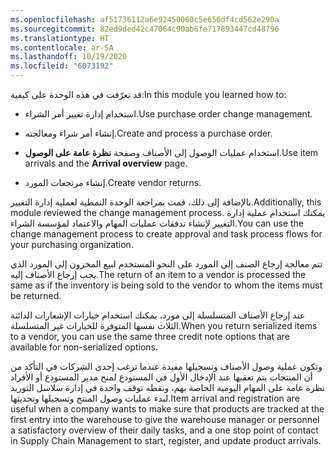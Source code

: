 ```yaml
---
ms.openlocfilehash: af51736112a6e92450060c5e656df4cd562e290a
ms.sourcegitcommit: 82ed9ded42c47064c90ab6fe717893447cd48796
ms.translationtype: HT
ms.contentlocale: ar-SA
ms.lasthandoff: 10/19/2020
ms.locfileid: "6073192"
---
```

<span data-ttu-id="e1c09-101">قد تعرّفت في هذه الوحدة على كيفية:</span><span class="sxs-lookup"><span data-stu-id="e1c09-101">In this module you learned how to:</span></span>

-   <span data-ttu-id="e1c09-102">استخدام إدارة تغيير أمر الشراء.</span><span class="sxs-lookup"><span data-stu-id="e1c09-102">Use purchase order change management.</span></span>

-   <span data-ttu-id="e1c09-103">إنشاء أمر شراء ومعالجته.</span><span class="sxs-lookup"><span data-stu-id="e1c09-103">Create and process a purchase order.</span></span>

-   <span data-ttu-id="e1c09-104">استخدام عمليات الوصول إلى الأصناف وصفحة **نظرة عامة على الوصول**.</span><span class="sxs-lookup"><span data-stu-id="e1c09-104">Use item arrivals and the **Arrival overview** page.</span></span>

-   <span data-ttu-id="e1c09-105">إنشاء مرتجعات المورد.</span><span class="sxs-lookup"><span data-stu-id="e1c09-105">Create vendor returns.</span></span>

<span data-ttu-id="e1c09-106">بالإضافة إلى ذلك، قمت بمراجعة الوحدة النمطية لعملية إدارة التغيير.</span><span class="sxs-lookup"><span data-stu-id="e1c09-106">Additionally, this module reviewed the change management process.</span></span> <span data-ttu-id="e1c09-107">يمكنك استخدام عملية إدارة التغيير لإنشاء تدفقات عمليات المهام والاعتماد لمؤسسة الشراء.</span><span class="sxs-lookup"><span data-stu-id="e1c09-107">You can use the change management process to create approval and task process flows for your purchasing organization.</span></span>

<span data-ttu-id="e1c09-108">تتم معالجة إرجاع الصنف إلى المورد على النحو المستخدم لبيع المخزون إلى المورد الذي يجب إرجاع الأصناف إليه.</span><span class="sxs-lookup"><span data-stu-id="e1c09-108">The return of an item to a vendor is processed the same as if the inventory is being sold to the vendor to whom the items must be returned.</span></span>

<span data-ttu-id="e1c09-109">عند إرجاع الأصناف المتسلسلة إلى مورد، يمكنك استخدام خيارات الإشعارات الدائنة الثلاث نفسها المتوفرة للخيارات غير المتسلسلة.</span><span class="sxs-lookup"><span data-stu-id="e1c09-109">When you return serialized items to a vendor, you can use the same three credit note options that are available for non-serialized options.</span></span>

<span data-ttu-id="e1c09-110">وتكون عملية وصول الأصناف وتسجيلها مفيدة عندما ترغب إحدى الشركات في التأكد من أن المنتجات يتم تعقبها عند الإدخال الأول في المستودع لمنح مدير المستودع أو الأفراد نظرة عامة على المهام اليومية الخاصة بهم، ونقطه توقف واحدة في إدارة سلاسل التوريد لبدء عمليات وصول المنتج وتسجيلها وتحديثها.</span><span class="sxs-lookup"><span data-stu-id="e1c09-110">Item arrival and registration are useful when a company wants to make sure that products are tracked at the first entry into the warehouse to give the warehouse manager or personnel a satisfactory overview of their daily tasks, and a one stop point of contact in Supply Chain Management to start, register, and update product arrivals.</span></span>

